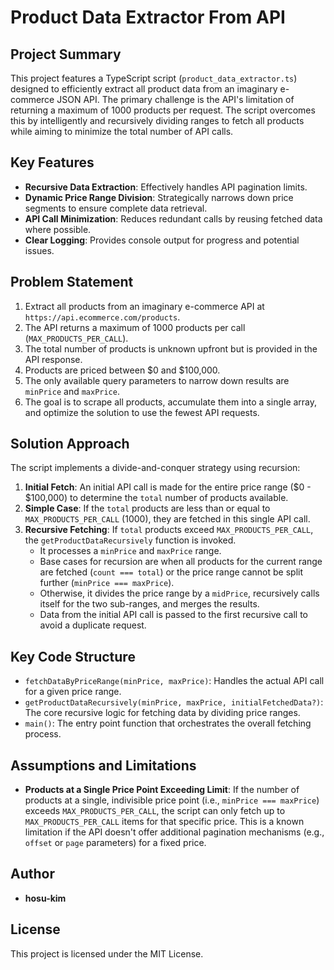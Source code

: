 # Product Data Extractor From API

## Project Summary

This project features a TypeScript script (`product_data_extractor.ts`) designed to efficiently extract all product data from an imaginary e-commerce JSON API. The primary challenge is the API's limitation of returning a maximum of 1000 products per request. The script overcomes this by intelligently and recursively dividing ranges to fetch all products while aiming to minimize the total number of API calls.

## Key Features

* **Recursive Data Extraction**: Effectively handles API pagination limits.
* **Dynamic Price Range Division**: Strategically narrows down price segments to ensure complete data retrieval.
* **API Call Minimization**: Reduces redundant calls by reusing fetched data where possible.
* **Clear Logging**: Provides console output for progress and potential issues.

## Problem Statement

1. Extract all products from an imaginary e-commerce API at `https://api.ecommerce.com/products`.
2. The API returns a maximum of 1000 products per call (`MAX_PRODUCTS_PER_CALL`).
3. The total number of products is unknown upfront but is provided in the API response.
4. Products are priced between $0 and $100,000.
5. The only available query parameters to narrow down results are `minPrice` and `maxPrice`.
6. The goal is to scrape all products, accumulate them into a single array, and optimize the solution to use the fewest API requests.

## Solution Approach

The script implements a divide-and-conquer strategy using recursion:

1. **Initial Fetch**: An initial API call is made for the entire price range ($0 - $100,000) to determine the `total` number of products available.
2. **Simple Case**: If the `total` products are less than or equal to `MAX_PRODUCTS_PER_CALL` (1000), they are fetched in this single API call.
3. **Recursive Fetching**: If `total` products exceed `MAX_PRODUCTS_PER_CALL`, the `getProductDataRecursively` function is invoked.
	* It processes a `minPrice` and `maxPrice` range.
	* Base cases for recursion are when all products for the current range are fetched (`count === total`) or the price range cannot be split further (`minPrice === maxPrice`).
	* Otherwise, it divides the price range by a `midPrice`, recursively calls itself for the two sub-ranges, and merges the results.
	* Data from the initial API call is passed to the first recursive call to avoid a duplicate request.

## Key Code Structure

* `fetchDataByPriceRange(minPrice, maxPrice)`: Handles the actual API call for a given price range.
* `getProductDataRecursively(minPrice, maxPrice, initialFetchedData?)`: The core recursive logic for fetching data by dividing price ranges.
* `main()`: The entry point function that orchestrates the overall fetching process.

## Assumptions and Limitations

* **Products at a Single Price Point Exceeding Limit**: If the number of products at a single, indivisible price point (i.e., `minPrice === maxPrice`) exceeds `MAX_PRODUCTS_PER_CALL`, the script can only fetch up to `MAX_PRODUCTS_PER_CALL` items for that specific price. This is a known limitation if the API doesn't offer additional pagination mechanisms (e.g., `offset` or `page` parameters) for a fixed price.

## Author
* **hosu-kim**

## License

This project is licensed under the MIT License.
